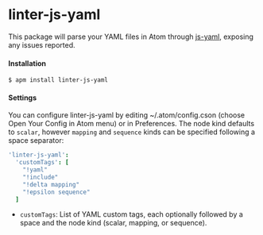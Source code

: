 # linter-js-yaml

This package will parse your YAML files in Atom through
[js-yaml](https://github.com/connec/yaml-js), exposing any issues reported.

#### Installation

```
$ apm install linter-js-yaml
```

#### Settings

You can configure linter-js-yaml by editing ~/.atom/config.cson (choose Open Your Config in Atom menu) or in Preferences.
The node kind defaults to `scalar`, however `mapping` and `sequence` kinds can be specified following a space separator:

```cson
'linter-js-yaml':
  'customTags': [
    "!yaml"
    "!include"
    "!delta mapping"
    "!epsilon sequence"
  ]
```

* `customTags`: List of YAML custom tags, each optionally followed by a space and the node kind (scalar, mapping, or sequence).
